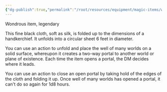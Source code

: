 ```yaml
---
{"dg-publish":true,"permalink":"/root/resources/equipment/magic-items/well-of-many-worlds/"}
---
```



Wondrous item, legendary 

This fine black cloth, soft as silk, is folded up to the dimensions of a handkerchief. It unfolds into a circular sheet 6 feet in diameter. 

You can use an action to unfold and place the well of many worlds on a solid surface, whereupon it creates a two-way portal to another world or plane of existence. Each time the item opens a portal, the DM decides where it leads. 

You can use an action to close an open portal by taking hold of the edges of the cloth and folding it up. Once well of many worlds has opened a portal, it can't do so again for 1d8 hours.